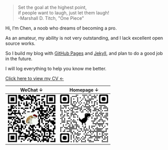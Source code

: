 <blockquote><p> Set the goal at the highest point,<br>
                if people want to laugh, just let them laugh! <br>
                -Marshall D. Titch, "One Piece"  </p></blockquote>

<p> Hi, I’m Chen, a noob who dreams of becoming a pro. </p>
<p>As an amateur, my ability is not very outstanding, and I lack excellent open source works. </p>
<p>So I build my blog with <a target="_blank" href="https://pages.github.com/">GitHub Pages</a> and <a target="_blank" href="http://jekyll.com.cn/">Jekyll</a>, and plan to do a good job in the future.</p>
<p>I will log everything to help you know me better.</p>

<p><a href="about/files/CV.pdf" target="blank">Click here to view  my CV ←</a> </p>

|        WeChat ↓        |       Homepage ↓       |
| :--------------------------: | :------------------------: |
| <img src="/img/QRwechat.jpg" width = "150"> | <img width = "150" src="/img/QRblog.png"> |

<br>
<br>